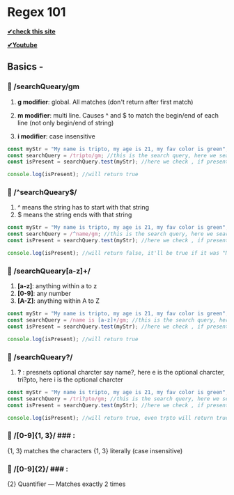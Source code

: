 # Regex 101

**[✔check this site]("https://regex101.com/")**

**[✔Youtube]("https://www.youtube.com/watch?v=909NfO1St0A")**


## Basics -

### 🔰 /searchQueary/gm ###

1. **g modifier**: global. All matches (don't return after first match)

2. **m modifier**: multi line. Causes ^ and $ to match the begin/end of each line (not only begin/end of string)

3. **i modifier**: case insensitive

``` javascript
const myStr = "My name is tripto, my age is 21, my fav color is green";
const searchQuery = /tripto/gm; //this is the search query, here we search for "tripto"
const isPresent = searchQuery.test(myStr); //here we check , if present then true, else false

console.log(isPresent); //will return true

`````

### 🔰 /^searchQueary$/ ###

1. ^ means the string has to start with that string
2. $ means the string ends with that string


``` javascript
const myStr = "My name is tripto, my age is 21, my fav color is green";
const searchQuery = /^name/gm; //this is the search query, here we search for "My", charcter sensitive here
const isPresent = searchQuery.test(myStr); //here we check , if present then true, else false

console.log(isPresent); //will return false, it'll be true if it was "My"

`````

### 🔰 /searchQueary[a-z]+/ ###

1. **[a-z]**: anything within a to z
2. **[0-9]**: any number
3. **[A-Z]**: anything within A to Z

``` javascript
const myStr = "My name is tripto, my age is 21, my fav color is green";
const searchQuery = /name is [a-z]+/gm; //this is the search query, here we search for "name is plus anything within a - z, so tripto will be also counted"
const isPresent = searchQuery.test(myStr); //here we check , if present then true, else false

console.log(isPresent); //will return true

`````

### 🔰 /searchQueary?/ ###

1. **?** : presnets optional charcter say name?, here e is the optional charcter, tri?pto, here i is the optional charcter 


``` javascript
const myStr = "My name is tripto, my age is 21, my fav color is green";
const searchQuery = /tri?pto/gm; //this is the search query, here we search for "name is plus anything within a - z, so tripto will be also counted"
const isPresent = searchQuery.test(myStr); //here we check , if present then true, else false

console.log(isPresent); //will return true, even trpto will return true

````
### 🔰 /[0-9]{1, 3}/ ### : 

{1, 3} matches the characters {1, 3} literally (case insensitive)

### 🔰 /[0-9]{2}/ ### : 

{2} Quantifier — Matches exactly 2 times 

